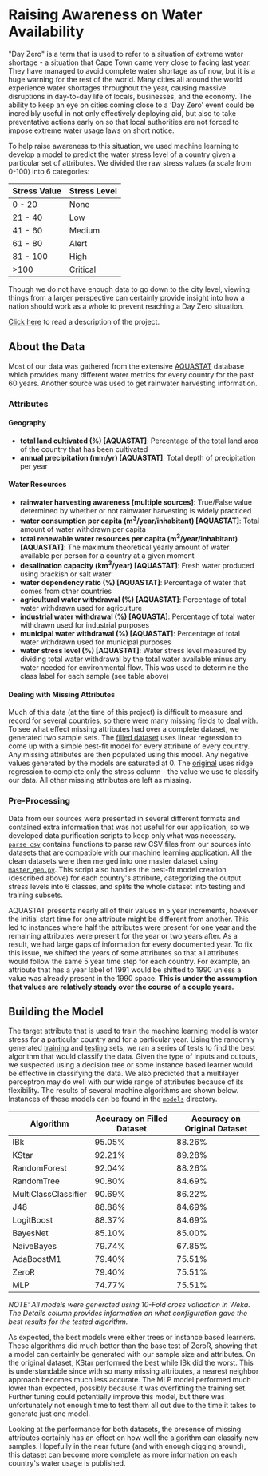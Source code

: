 # Raising Awareness on Water Availability
"Day Zero" is a term that is used to refer to a situation of extreme water shortage - a situation that Cape Town came very close to facing last year. They have managed to avoid complete water shortage as of now, but it is a huge warning for the rest of the world. Many cities all around the world experience water shortages throughout the year, causing massive disruptions in day-to-day life of locals, businesses, and the economy. The ability to keep an eye on cities coming close to a ‘Day Zero’ event could be incredibly useful in not only effectively deploying aid, but also to take preventative actions early on so that local authorities are not forced to impose extreme water usage laws on short notice.

To help raise awareness to this situation, we used machine learning to develop a model to predict the water stress level of a country given a particular set of attributes. We divided the raw stress values (a scale from 0-100) into 6 categories:

| Stress Value  | Stress Level  |
|---------------|---------------|
| 0 - 20        | None          |
| 21 - 40       | Low           |
| 41 - 60       | Medium        |
| 61 - 80       | Alert         |
| 81 - 100      | High          |
| >100          | Critical      |

Though we do not have enough data to go down to the city level, viewing things from a larger perspective can certainly provide insight into how a nation should work as a whole to prevent reaching a Day Zero situation.

[Click here](Project_Explanation.pdf) to read a description of the project.

## About the Data
Most of our data was gathered from the extensive [AQUASTAT](http://www.fao.org/nr/water/aquastat/main/index.stm) database which provides many different water metrics for every country for the past 60 years. Another source was used to get rainwater harvesting information.

### Attributes
#### Geography
- **total land cultivated (%) [AQUASTAT]**: Percentage of the total land area of the country that has been cultivated
- **annual precipitation (mm/yr) [AQUASTAT]**: Total depth of precipitation per year

#### Water Resources
- **rainwater harvesting awareness [multiple sources]**: True/False value determined by whether or not rainwater harvesting is widely practiced
- **water consumption per capita (m<sup>3</sup>/year/inhabitant) [AQUASTAT]**: Total amount of water withdrawn per capita
- **total renewable water resources per capita (m<sup>3</sup>/year/inhabitant) [AQUASTAT]**: The maximum theoretical yearly amount of water available per person for a country at a given moment
- **desalination capacity (km<sup>3</sup>/year) [AQUASTAT]**: Fresh water produced using brackish or salt water
- **water dependency ratio (%) [AQUASTAT]**: Percentage of water that comes from other countries
- **agricultural water withdrawal (%) [AQUASTAT]**: Percentage of total water withdrawn used for agriculture
- **industrial water withdrawal (%) [AQUASTA]**: Percentage of total water withdrawn used for industrial purposes
- **municipal water withdrawal (%) [AQUASTAT]**: Percentage of total water withdrawn used for municipal purposes
- **water stress level (%) [AQUASTAT]**: Water stress level measured by dividing total water withdrawal by the total water available minus any water needed for environmental flow. This was used to determine the class label for each sample (see table above)

#### Dealing with Missing Attributes
Much of this data (at the time of this project) is difficult to measure and record for several countries, so there were many missing fields to deal with. To see what effect missing attributes had over a complete dataset, we generated two sample sets. The [filled dataset](data/filled/master_category.csv) uses linear regression to come up with a simple best-fit model for every attribute of every country. Any missing attributes are then populated using this model. Any negative values generated by the models are saturated at 0. The [original](data/master_category.csv) uses ridge regression to complete only the stress column - the value we use to classify our data. All other missing attributes are left as missing.

### Pre-Processing
Data from our sources were presented in several different formats and contained extra information that was not useful for our application, so we developed data purification scripts to keep only what was necessary. [`parse_csv`](parse_csv.py) contains functions to parse raw CSV files from our sources into datasets that are compatible with our machine learning application. All the clean datasets were then merged into one master dataset using [`master_gen.py`](master_gen.py). This script also handles the best-fit model creation (described above) for each country's attribute, categorizing the output stress levels into 6 classes, and splits the whole dataset into testing and training subsets.  

AQUASTAT presents nearly all of their values in 5 year increments, however the initial start time for one attribute might be different from another. This led to instances where half the attributes were present for one year and the remaining attributes were present for the year or two years after. As a result, we had large gaps of information for every documented year. To fix this issue, we shifted the years of some attributes so that all attributes would follow the same 5 year time step for each country. For example, an attribute that has a year label of 1991 would be shifted to 1990 unless a value was already present in the 1990 space. **This is under the assumption that values are relatively steady over the course of a couple years.**

## Building the Model
The target attribute that is used to train the machine learning model is water stress for a particular country and for a particular year. Using the randomly generated [training](data/master_train.csv) and [testing](data/master_test.csv) sets, we ran a series of tests to find the best algorithm that would classify the data. Given the type of inputs and outputs, we suspected using a decision tree or some instance based learner would be effective in classifying the data. We also predicted that a multilayer perceptron may do well with our wide range of attributes because of its flexibility. The results of several machine algorithms are shown below. Instances of these models can be found in the [`models`](models/) directory.

| Algorithm             | Accuracy on Filled Dataset  | Accuracy on Original Dataset  |
|-----------------------|-----------------------------|-------------------------------|
| IBk                   | 95.05%                      | 88.26%                        |
| KStar                 | 92.21%                      | 89.28%                        |
| RandomForest          | 92.04%                      | 88.26%                        |
| RandomTree            | 90.80%                      | 84.69%                        |
| MultiClassClassifier  | 90.69%                      | 86.22%                        |
| J48                   | 88.88%                      | 84.69%                        |
| LogitBoost            | 88.37%                      | 84.69%                        |
| BayesNet              | 85.10%                      | 85.00%                        |
| NaiveBayes            | 79.74%                      | 67.85%                        |
| AdaBoostM1            | 79.40%                      | 75.51%                        |
| ZeroR                 | 79.40%                      | 75.51%                        |
| MLP                   | 74.77%                      | 75.51%                        |

*NOTE: All models were generated using 10-Fold cross validation in Weka. The Details column provides information on what configuration gave the best results for the tested algorithm.*

As expected, the best models were either trees or instance based learners. These algorithms did much better than the base test of ZeroR, showing that a model can certainly be generated with our sample size and attributes. On the original dataset, KStar performed the best while IBk did the worst. This is understandable since with so many missing attributes, a nearest neighbor approach becomes much less accurate. The MLP model performed much lower than expected, possibly because it was overfitting the training set. Further tuning could potentially improve this model, but there was unfortunately not enough time to test them all out due to the time it takes to generate just one model.

Looking at the performance for both datasets, the presence of missing attributes certainly has an effect on how well the algorithm can classify new samples. Hopefully in the near future (and with enough digging around), this dataset can become more complete as more information on each country's water usage is published.
